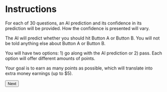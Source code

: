 # Instructions

For each of 30 questions, an AI prediction and its confidence in its prediction will be provided. How the confidence is presented will vary.

The AI will predict whether you should hit Button A or Button B. You will not be told anything else about Button A or Button B. 

You will have two options: 1) go along with the AI prediction or 2) pass. Each option will offer different amounts of points.

Your goal is to earn as many points as possible, which will translate into extra money earnings (up to $5).


<button name="next" onclick="https://marissaradensky.github.io/buttons/q1.html">Next</button>
